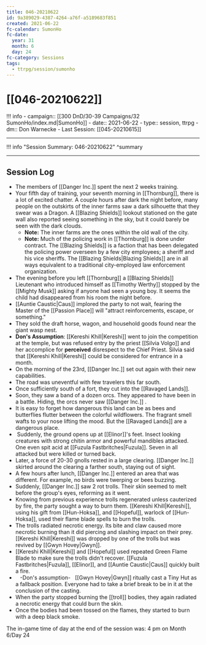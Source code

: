 ```yaml
---
title: 046-20210622
id: 9a389029-4387-4264-a76f-a5189683f851
created: 2021-06-22
fc-calendar: SumonHo
fc-date:
  year: 31
  month: 6
  day: 24
fc-category: Sessions
tags:
  - ttrpg/session/sumonho
---
```


# [[046-20210622]]

!!! info
    - campaign:: [[300 DnD/30-39 Campaigns/32 SumonHo/index.md|SumonHo]]
    - date:: 2021-06-22
    - type:: session, ttrpg
    - dm:: Don Warnecke
    - Last Session: [[045-20210615]]


---

!!! info "Session Summary: 046-20210622"
    ^summary

---

## Session Log

- The members of [[Danger Inc.]]  spent the next 2 weeks training.
- Your fifth day of training, your seventh morning in [[Thornburg]], there is a lot of excited chatter. A couple hours after dark the night before, many people on the outskirts of the inner farms saw a dark silhouette that they swear was a Dragon. A [[Blazing Shields]] lookout stationed on the gate wall also reported seeing something in the sky, but it could barely be seen with the dark clouds. 
    - **Note:** The inner farms are the ones within the old wall of the city.
    - **Note:** Much of the policing work in [[Thornburg]] is done under contract. The [[Blazing Shields]] is a faction that has been delegated the policing power overseen by a few city employees; a sheriff and his vice sheriffs. The [[Blazing Shields|Blazing Shields]] are in all ways equivalent to a traditional city-employed law enforcement organization.
- The evening before you left [[Thornburg]] a [[Blazing Shields]] Lieutenant who introduced himself as [[Timothy Werthy]] stopped by the [[Mighty Musk]] asking if anyone had seen a young boy. It seems the child had disappeared from his room the night before.
- [[Auntie Caustic|Caus]]  implored the party to not wait, fearing the Master of the [[Passion Place]] will "attract reinforcements, escape, or something."
- They sold the draft horse, wagon, and household goods found near the giant wasp nest.
- **Don's Assumption**: [[Kereshi Khill|Kereshi]] went to join the competition at the temple, but was refused entry by the priest [[Silvia Volgo]] and her accomplice for **perceived** disrespect to the Chief Priest. Silvia said that [[Kereshi Khill|Kereshi]] could be considered for entrance in a month.
- On the morning of the 23rd, [[Danger Inc.]]  set out again with their new capabilities.
- The road was uneventful with few travelers this far south.
- Once sufficiently south of a fort, they cut into the [[Ravaged Lands]].
- Soon, they saw a band of a dozen orcs. They appeared to have been in a battle. Hiding, the orcs never saw [[Danger Inc.]] .
- It is easy to forget how dangerous this land can be as bees and butterflies flutter between the colorful wildflowers. The fragrant smell wafts to your nose lifting the mood. But the [[Ravaged Lands]] are a dangerous place.
-  Suddenly, the ground opens up at [[Elinor]]'s feet. Insect looking creatures with strong chitin armor and powerful mandibles attacked. One even spit acid at [[Fuzula Fastbritches|Fuzula]]. Seven in all attacked but were killed or turned back.
- Later, a force of 20-30 gnolls rested in a large clearing. [[Danger Inc.]]  skirted around the clearing a farther south, staying out of sight.
- A few hours after lunch, [[Danger Inc.]]  entered an area that was different. For example, no birds were twerping or bees buzzing.
- Suddenly, [[Danger Inc.]]  saw 2 rot trolls. Their skin seemed to melt before the group's eyes, reforming as it went.
- Knowing from previous experience trolls regenerated unless cauterized by fire, the party sought a way to burn them. [[Kereshi Khill|Kereshi]], using his gift from [[Hun-Hoksa]], and [[Hopeful]], warlock of [[Hun-Hoksa]], used their flame blade spells to burn the trolls.
- The trolls radiated necrotic energy. Its bite and claw caused more necrotic burning than it did piercing and slashing impact on their prey. [[Kereshi Khill|Kereshi]] was dropped by one of the trolls but was revived by [[Gwyn Hovey|Gwyn]].
- [[Kereshi Khill|Kereshi]] and [[Hopeful]] used repeated Green Flame Blade to make sure the trolls didn't recover. [[Fuzula Fastbritches|Fuzula]], [[Elinor]], and [[Auntie Caustic|Caus]]  quickly built a fire.
-    -Don's assumption-   [[Gwyn Hovey|Gwyn]] ritually cast a Tiny Hut as a fallback position. Everyone had to take a brief break to be in it at the conclusion of the casting.
- When the party stopped burning the [[troll]] bodies, they again radiated a necrotic energy that could burn the skin.
- Once the bodies had been tossed on the flames, they started to burn with a deep black smoke.

The in-game time of day at the end of the session was: 4 pm on Month 6/Day 24


